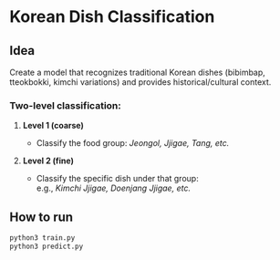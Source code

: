 # Korean Dish Classification

## Idea
Create a model that recognizes traditional Korean dishes (bibimbap, tteokbokki, kimchi variations) and provides historical/cultural context.

### Two-level classification:
1. **Level 1 (coarse)**
   - Classify the food group: *Jeongol, Jjigae, Tang, etc.*

2. **Level 2 (fine)**
   - Classify the specific dish under that group:  
     e.g., *Kimchi Jjigae, Doenjang Jjigae, etc.*

## How to run
```bash
python3 train.py
python3 predict.py
